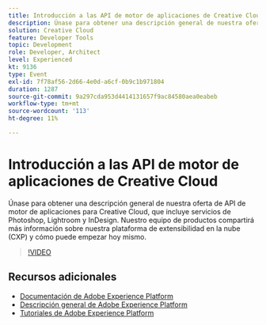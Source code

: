 ```yaml
---
title: Introducción a las API de motor de aplicaciones de Creative Cloud
description: Únase para obtener una descripción general de nuestra oferta de API de motor de aplicaciones para Creative Cloud, que incluye servicios de Photoshop, Lightroom y InDesign. Nuestro equipo de productos compartirá más información sobre nuestra plataforma de extensibilidad en la nube (CXP) y cómo puede empezar hoy mismo.
solution: Creative Cloud
feature: Developer Tools
topic: Development
role: Developer, Architect
level: Experienced
kt: 9136
type: Event
exl-id: 7f78af56-2d66-4e0d-a6cf-0b9c1b971804
duration: 1287
source-git-commit: 9a297cda953d4414131657f9ac84580aea0eabeb
workflow-type: tm+mt
source-wordcount: '113'
ht-degree: 11%

---
```


# Introducción a las API de motor de aplicaciones de Creative Cloud

Únase para obtener una descripción general de nuestra oferta de API de motor de aplicaciones para Creative Cloud, que incluye servicios de Photoshop, Lightroom y InDesign. Nuestro equipo de productos compartirá más información sobre nuestra plataforma de extensibilidad en la nube (CXP) y cómo puede empezar hoy mismo.

>[!VIDEO](https://video.tv.adobe.com/v/337594/?quality=12&learn=on&hidetitle=true)

## Recursos adicionales

- [Documentación de Adobe Experience Platform](https://experienceleague.adobe.com/docs/experience-platform.html?lang=es)
- [Descripción general de Adobe Experience Platform](https://experienceleague.adobe.com/docs/experience-platform/landing/home.html?lang=es)
- [Tutoriales de Adobe Experience Platform](https://experienceleague.adobe.com/docs/platform-learn/tutorials/overview.html?lang=es)

